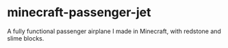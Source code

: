 # minecraft-passenger-jet
A fully functional passenger airplane I made in Minecraft, with redstone and slime blocks.
